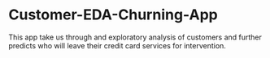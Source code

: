 # Customer-EDA-Churning-App
This app take us through and exploratory analysis of customers and further predicts who will leave their credit card services for intervention.
